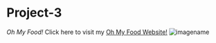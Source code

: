# Project-3
_Oh My Food!_
Click here to visit my [Oh My Food Website!](https://louigalv.github.io/Project-3/ "Oh My Food!")
![imagename](https://louigalv.github.io/Project-3/images/restaurants/toa-heftiba-DQKerTsQwi0-unsplash.jpg)